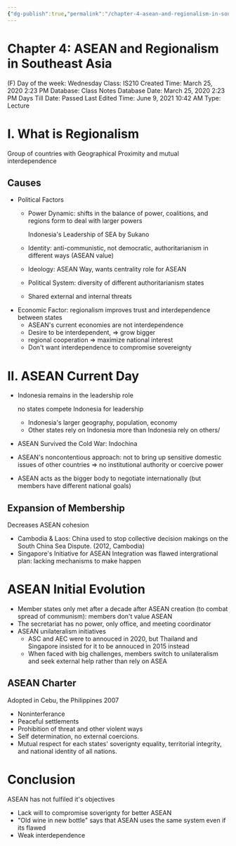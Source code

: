 ```yaml
---
{"dg-publish":true,"permalink":"/chapter-4-asean-and-regionalism-in-southeast-asia/"}
---
```


# Chapter 4: ASEAN and Regionalism in Southeast Asia

(F) Day of the week: Wednesday
Class: IS210
Created Time: March 25, 2020 2:23 PM
Database: Class Notes Database
Date: March 25, 2020 2:23 PM
Days Till Date: Passed
Last Edited Time: June 9, 2021 10:42 AM
Type: Lecture

# I. What is Regionalism

Group of countries with Geographical Proximity and mutual interdependence

## Causes

- Political Factors
    - Power Dynamic: shifts in the balance of power, coalitions, and regions form to deal with larger powers
        
        Indonesia's Leadership of SEA by Sukano
        
    - Identity: anti-communistic, not democratic, authoritarianism in different ways (ASEAN value)
    - Ideology: ASEAN Way, wants centrality role for ASEAN
    - Political System: diversity of different authoritarianism states
    - Shared external and internal threats
- Economic Factor: regionalism improves trust and interdependence between states
    - ASEAN's current economies are not interdependence
    - Desire to be interdependent, ⇒ grow bigger
    - regional cooperation ⇒ maximize national interest
    - Don't want interdependence to compromise sovereignty

# II. ASEAN Current Day

- Indonesia remains in the leadership role
    
    no states compete Indonesia for leadership
    
    - Indonesia's larger geography, population, economy
    - Other states rely on Indonesia more than Indonesia rely on others/
- ASEAN Survived the Cold War: Indochina
- ASEAN's noncontentious approach: not to bring up sensitive domestic issues of other countries ⇒ no institutional authority or coercive power
- ASEAN acts as the bigger body to negotiate internationally (but members have different national goals)

## Expansion of Membership

Decreases ASEAN cohesion

- Cambodia & Laos: China used to stop collective decision makings on the South China Sea Dispute. (2012, Cambodia)
- Singapore's Initiative for ASEAN Integration was flawed intergrational plan: lacking mechanisms to make happen

# ASEAN Initial Evolution

- Member states only met after a decade after ASEAN creation (to combat spread of communism): members don't value ASEAN
- The secretariat has no power, only office, and meeting coordinator
- ASEAN unilateralism initiatives
    - ASC and AEC were to annouced in 2020, but Thailand and Singapore insisted for it to be annouced in 2015 instead
    - When faced with big challenges, members switch to unilateralism and seek external help rather than rely on ASEA

## ASEAN Charter

Adopted in Cebu, the Philippines 2007

- Noninterferance
- Peaceful settlements
- Prohibition of threat and other violent ways
- Self determination, no external coercions.
- Mutual respect for each states' soverignty equality, territorial integrity, and national identity of all nations.

# Conclusion

ASEAN has not fulfiled it's objectives

- Lack will to compromise soverignty for better ASEAN
- "Old wine in new bottle" says that ASEAN uses the same system even if its flawed
- Weak interdependence